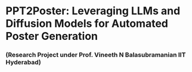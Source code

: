 # PPT2Poster: Leveraging LLMs and  Diffusion Models for Automated Poster Generation
### (Research Project under Prof. Vineeth N Balasubramanian IIT Hyderabad)
